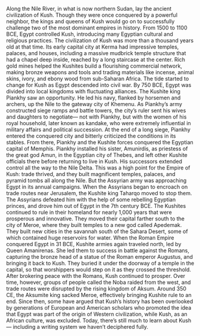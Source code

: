 Along the Nile River,  in what is now northern Sudan, lay the ancient civilization of Kush. Though they were once conquered by a powerful neighbor, the kings and queens of Kush would  go on to successfully challenge two of the most dominant empires  in history. From 1500 to 1100 BCE,  Egypt controlled Kush, introducing many Egyptian  cultural and religious practices. The civilization of Kush was more than a thousand years old at that time. Its early capital city at Kerma had impressive temples, palaces, and houses, including a massive mudbrick temple structure that had a chapel deep inside, reached by a long staircase at the center. Rich gold mines helped the Kushites build a flourishing commercial network, making bronze weapons and tools  and trading materials like incense, animal skins, ivory, and ebony wood from sub-Saharan Africa. The tide started to change for Kush as Egypt descended into civil war. By 750 BCE, Egypt was divided into local  kingdoms with fluctuating alliances. The Kushite king Piankhy  saw an opportunity. He led his navy,  flanked by horsemen and archers, up the Nile to the gateway city  of Khemenu. As Piankhy’s army constructed  siege ramps and battle towers, the city’s ruler sent his wives  and daughters to negotiate— not with Piankhy, but with the women of his royal household, later known as kandake, who were extremely influential in military affairs and political succession. At the end of a long siege, Piankhy entered the conquered city and bitterly criticized  the conditions in its stables. From there, Piankhy  and the Kushite forces conquered the Egyptian capital of Memphis. Piankhy installed his sister, Amunirdis, as priestess of the great god Amun, in the Egyptian city of Thebes, and left other Kushite officials there before returning to live in Kush. His successors extended control all the way to the Nile Delta. This was a high point  for the Empire of Kush: trade thrived, and they built magnificent temples, palaces, and pyramid tombs all along the Nile. But the Assyrian army was approaching Egypt in its annual campaigns. When the Assyrians began to encroach on trade routes near Jerusalem, the Kushite king Taharqo moved to stop them. The Assyrians defeated him with the help of some rebelling Egyptian princes, and drove him out of Egypt in the 7th century BCE. The Kushites continued to rule  in their homeland for nearly 1,000 years that were prosperous and innovative. They moved their capital farther south to the city of Meroe, where they built temples  to a new god called Apedemak. They built new cities in the savannah south of the Sahara Desert, some of which contained huge reservoirs for water. When the Roman Empire conquered Egypt in 31 BCE, Kushite armies again traveled north, led by Queen Amanirenas. She led them to success in battle against the Romans, capturing the bronze head of a statue of the Roman emperor Augustus, and bringing it back to Kush. They buried it under the doorway  of a temple in the capital, so that worshippers would step on it as they crossed the threshold. After brokering peace with the Romans, Kush continued to prosper. Over time, however, groups of people called the Noba raided from the west, and trade routes were disrupted  by the rising kingdom of Aksum. Around 350 CE, the Aksumite king sacked Meroe, effectively bringing Kushite rule  to an end. Since then, some have argued  that Kush’s history has been overlooked by generations of European and American scholars who promoted the idea that Egypt was part  of the origin of Western civilization, while Kush, as an African culture, was excluded. Today, there’s still much to learn about Kush— including a writing system  we haven’t deciphered fully. 